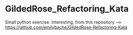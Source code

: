 # GildedRose_Refactoring_Kata

Small python exercise. Interesting, from this repository --> https://github.com/emilybache/GildedRose-Refactoring-Kata
